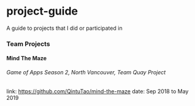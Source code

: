 # project-guide
A guide to projects that I did or participated in

### Team Projects

#### Mind The Maze
###### Game of Apps Season 2, North Vancouver, Team Quay Project
link: https://github.com/QintuTao/mind-the-maze
date: Sep 2018 to May 2019
